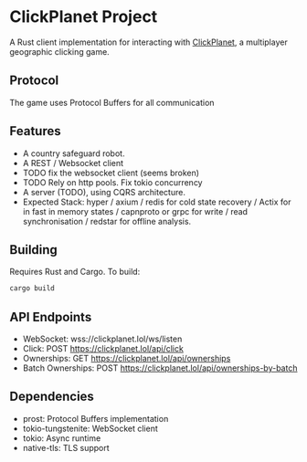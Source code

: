 # ClickPlanet Project

A Rust client implementation for interacting with [ClickPlanet](https://clickplanet.lol), a multiplayer geographic clicking game.

## Protocol

The game uses Protocol Buffers for all communication

## Features

- A country safeguard robot.
- A REST / Websocket client
 - TODO fix the websocket client (seems broken)
 - TODO Rely on http pools. Fix tokio concurrency
- A server (TODO), using CQRS architecture.
 - Expected Stack: hyper / axium / redis for cold state recovery / Actix for in fast in memory states / capnproto or grpc for write / read synchronisation / redstar for offline analysis. 

## Building

Requires Rust and Cargo. To build:

```bash
cargo build
```

## API Endpoints

- WebSocket: wss://clickplanet.lol/ws/listen
- Click: POST https://clickplanet.lol/api/click
- Ownerships: GET https://clickplanet.lol/api/ownerships
- Batch Ownerships: POST https://clickplanet.lol/api/ownerships-by-batch

## Dependencies

- prost: Protocol Buffers implementation
- tokio-tungstenite: WebSocket client
- tokio: Async runtime
- native-tls: TLS support
